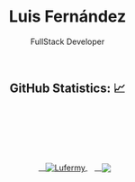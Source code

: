 <!-- Title -->
<h1 align="center">Luis Fernández</h1>
<!-- Quote -->
<p align="center">FullStack Developer</p>
    

<!-- GitHub Stats -->
<H2 align="center"><strong>GitHub Statistics: 📈</strong></H2>
        <p align="center">
            <div align="center">
        </p>
        
<a href="https://github.com/lufermy?tab=repositories">
    <img align="center" src="https://github-readme-stats.vercel.app/api/top-langs/?username=lufermy&layout=compact&show_icons=true&title_color=81a1c0&icon_color=79ff97&text_color=d5dbe6&bg_color=2e3440" alt='Lufermy's favorite languages"/>
</a>
    
<a href="https://github.com/lufermy">
    <img align="center"
              src="https://github-readme-stats.vercel.app/api?username=lufermy&show_icons=true&hide=contribs,prs&cache_seconds=86400&theme=nord" />
</a>
